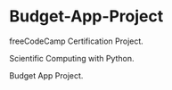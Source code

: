 # Budget-App-Project

freeCodeCamp Certification Project.

Scientific Computing with Python.


Budget App Project.
